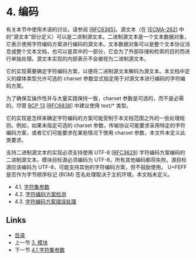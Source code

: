 # 4. 编码

有关本节中使用术语的讨论，请参阅 [[RFC6365](https://www.rfc-editor.org/rfc/rfc9239#RFC6365)]。源文本（在 [[ECMA-262](https://www.rfc-editor.org/rfc/rfc9239#ECMA-262)] 中的“源文本”部分定义）可以是二进制源文本。二进制源文本是一个文本数据对象，它表示使用字符编码方案进行编码的源文本。文本数据对象可以是整个文本协议消息或整个文本文档，也可以是其中的一部分，它会为了外部存储和检索的目的而进行单独处理。源文本实现的内部表示不会被视为二进制源文本。

它的实现需要确定字符编码方案，以便将二进制源文本解码为源文本。本文档中定义的媒体类型允许可选的 charset 参数显式指定用于对源文本进行编码的字符编码方案。

为了确保互操作性并与大量实践保持一致，charset 参数是可选的，而不是必需的。尽管 [BCP 13](https://www.rfc-editor.org/rfc/rfc9239#RFC6838) [[RFC6838](https://www.rfc-editor.org/rfc/rfc9239#RFC6838)] 中建议使用 text/* 类型。

它的实现是怎样来确定字符编码的方案可能受制于本文档范围之外的一些处理规则。例如，如果未指定可选的 charset 参数，传输协议可能要求采用特定的字符编码方案，或者它们可能要求在某些情况下使用 charset 参数，本文件未定义此类要求。

支持二进制源文本的实现必须支持使用 UTF-8 [[RFC3629](https://www.rfc-editor.org/rfc/rfc9239#RFC3629)] 字符编码方案编码的二进制源文本。模块目标源必须编码为 UTF-8，所有其他编码都将失败。源目标源应该编码为 UTF-8，可能支持其他的字符编码方案，但不鼓励使用。 U+FEFF 是否作为字节顺序标记 (BOM) 签名处理取决于主机环境，本文档未定义。

- 4.1. [字符集参数](4.1.md)
- 4.2. [字符编码方案检测](4.2.md)
- 4.3. [字符编码方案错误处理](4.3.md)

## Links

* [目录](../SUMMARY.md)
* 上一节 [3. 模块](../Section3/3.md)
* 下一节 [4.1 字符集参数](../Section4/4.1.md)